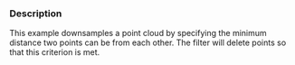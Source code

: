 ### Description
This example downsamples a point cloud by specifying the minimum distance two points can be from each other. The filter will delete points so that this criterion is met.
